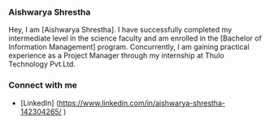 ### Aishwarya Shrestha
  Hey, I am [Aishwarya Shrestha]. I have successfully completed my intermediate level in the science faculty and am enrolled in the [Bachelor of Information Management] program. Concurrently, I am gaining practical experience as a Project Manager through my internship at Thulo Technology Pvt.Ltd.

### Connect with me
- [LinkedIn] (https://www.linkedin.com/in/aishwarya-shrestha-142304265/ )
  





